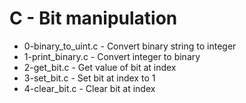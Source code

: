 # C - Bit manipulation
- 0-binary_to_uint.c - Convert binary string to integer
- 1-print_binary.c - Convert integer to binary
- 2-get_bit.c - Get value of bit at index
- 3-set_bit.c - Set bit at index to 1
- 4-clear_bit.c - Clear bit at index
